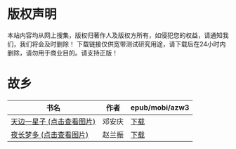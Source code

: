 # 版权声明

本站内容均从网上搜集，版权归著作人及版权方所有，如侵犯您的权益，请通知我们，我们将会及时删除！ 下载链接仅供宽带测试研究用途，请下载后在24小时内删除，请勿用于商业目的。请支持正版！

# 故乡

| 书名 | 作者 | epub/mobi/azw3 |
| --- | --- | --- |
| [天边一星子 (点击查看图片)](https://www.dushupai.com/attachment/2024/06/04/9fd8011793792c6b.jpg) | 邓安庆 | [下载](https://url89.ctfile.com/f/31084289-1357024252-c13ed1?p=8866) |
| [夜长梦多 (点击查看图片)](https://www.dushupai.com/attachment/2024/06/04/4c207cb4295bc498.jpg) | 赵兰振 | [下载](https://url89.ctfile.com/f/31084289-1357022518-85acd6?p=8866) |
